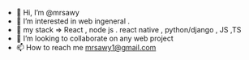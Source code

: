- 👋 Hi, I’m @mrsawy
- 👀 I’m interested in web ingeneral .
- 🌱  my stack => React , node js . react native , python/django , JS ,TS
- 💞️ I’m looking to collaborate on any web project
- 📫 How to reach me mrsawy1@gmail.com
